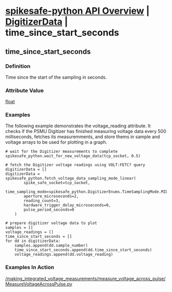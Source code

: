 # [spikesafe-python API Overview](/spikesafe_python_lib_docs/README.md) | [DigitizerData](/spikesafe_python_lib_docs/DigitizerData/README.md) | time_since_start_seconds

## time_since_start_seconds

### Definition
Time since the start of the sampling in seconds.

### Attribute Value
[float](https://docs.python.org/3/library/functions.html#float)   

### Examples
The following example demonstrates the voltage_reading attribute. It checks if the PSMU Digitizer has finished measuring voltage data every 500 milliseconds, fetches its measuremments, and store thems in sample and voltage arrays to be used for plotting in a graph.
```
# wait for the Digitizer measurements to complete 
spikesafe_python.wait_for_new_voltage_data(tcp_socket, 0.5)

# fetch the Digitizer voltage readings using VOLT:FETC? query
digitizerData = []
digitizerData = spikesafe_python.fetch_voltage_data_sampling_mode_linear(
        spike_safe_socket=tcp_socket,
        time_sampling_mode=spikesafe_python.DigitizerEnums.TimeSamplingMode.MIDDLE_OF_TIME,
        aperture_microseconds=2,
        reading_count=3,
        hardware_trigger_delay_microseconds=0,
        pulse_period_seconds=0
    )

# prepare digitizer voltage data to plot
samples = []
voltage_readings = []
time_since_start_seconds = []
for dd in digitizerData:
    samples.append(dd.sample_number)
    time_since_start_seconds.append(dd.time_since_start_seconds)
    voltage_readings.append(dd.voltage_reading)
```

### Examples In Action
[/making_integrated_voltage_measurements/measure_voltage_across_pulse/MeasureVoltageAcrossPulse.py](/making_integrated_voltage_measurements/measure_voltage_across_pulse/MeasureVoltageAcrossPulse.py)